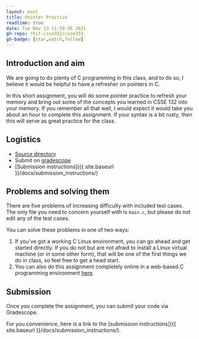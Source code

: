 ```yaml
---
layout: post
title: Pointer Practice
readtime: true
date: Tue Nov 23 11:59:56 2021
gh-repo: rhit-csse332/csse332
gh-badge: [star,watch,follow]
---
```


## Introduction and aim
We are going to do plenty of C programming in this class, and to do so, I
believe it would be helpful to have a refresher on pointers in C. 

In this short assignment, you will do some pointer practice to refresh your
memory and bring out some of the concepts you learned in CSSE 132 into your
memory. If you remember all that well, I would expect it would take you about an
hour to complete this assignment. If your syntax is a bit rusty, then this will
serve as great practice for the class. 

## Logistics
* [Source directory](https://github.com/rhit-csse332/csse332/tree/main/homeworks/00_pointer_practice)
* Submit on [gradescope](https://www.gradescope.com/courses/334393)
* [Submission instructions]({{ site.baseurl }}/docs/submission_instructions/)


## Problems and solving them
There are five problems of increasing difficulty with included test cases. The
only file you need to concern yourself with is `main.c`, but please do not edit
any of the test cases. 

You can solve these problems in one of two ways:
1. If you've got a working C Linux environment, you can go ahead and get started
   directly. If you do not but are not afraid to install a Linux virtual machine
   (or in some other form), that will be one of the first things we do in class,
   so feel free to get a head start. 
2. You can also do this assignment completely online in a web-based C
   programming environment [here](https://repl.it/@RHITcsse/OSPointerPractice).

<!--
If you won't have time or computer access during the break, this assignment will
be due on the second day of the term (Friday), so you can try to squeeze it
during our work time in class. If you have any questions, please reach out via
Email or Teams as soon as possible. 
-->

## Submission
Once you complete the assignment, you can submit your code via Gradescope.

For you convenience, here is a link to the [submission instructions]({{ site.baseurl
}}/docs/submission_instructions/).

